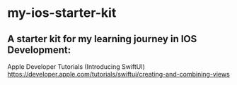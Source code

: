 # my-ios-starter-kit


## A starter kit for my learning journey in IOS Development: 

Apple Developer Tutorials (Introducing SwiftUI)
https://developer.apple.com/tutorials/swiftui/creating-and-combining-views
